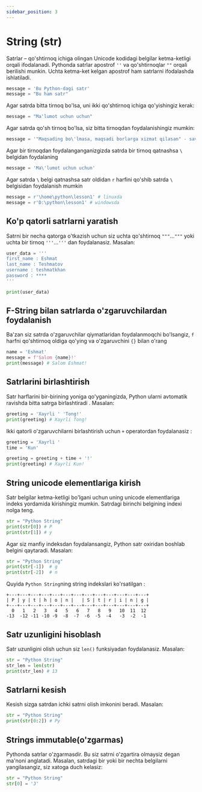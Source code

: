 ```yaml
---
sidebar_position: 3
---
```


# String (str)
Satrlar – qo'shtirnoq ichiga olingan Unicode kodidagi belgilar ketma-ketligi
orqali ifodalanadi. Pythonda satrlar apostrof `''` va qo'shtirnoqlar `""` orqali
berilishi munkin. Uchta ketma-ket kelgan apostrof ham satrlarni ifodalashda
ishlatiladi.
```python
message = 'Bu Python-dagi satr'
message = "Bu ham satr"
```

Agar satrda bitta tirnoq bo'lsa, uni ikki qo'shtirnoq ichiga qo'yishingiz kerak:
```python
message = "Ma'lumot uchun uchun"
```

Agar satrda qo'sh tirnoq bo'lsa, siz bitta tirnoqdan foydalanishingiz mumkin:
```python
message = '"Maqsading bo\'lmasa, maqsadi borlarga xizmat qilasan" - savdogarlar ustozi kitobidan'
```

Agar bir tirnoqdan foydalanganganizgizda satrda bir tirnoq qatnashsa `\` belgidan foydalaning
```python
message = 'Ma\'lumot uchun uchun'
```

Agar satrda `\` belgi qatnashsa satr oldidan `r` harfini qo'shib satrda `\` belgisidan foydalanish mumkin
```python
message = r'\home\python\lesson1' # linuxda
message = r'D:\python\lesson1' # windowsda
```

## Ko'p qatorli satrlarni yaratish
Satrni bir necha qatorga o'tkazish uchun siz uchta qo'shtirnoq `"""`…`"""` yoki uchta bir tirnoq  `'''`…`'''` dan foydalanasiz. Masalan:
```python
user_data = '''
first_name : Eshmat
last_name : Teshmatov
username : teshmatkhan
password : ****
'''

print(user_data)
```

## F-String  bilan satrlarda o'zgaruvchilardan foydalanish
Ba'zan siz satrda o'zgaruvchilar qiymatlaridan foydalanmoqchi bo'lsangiz,
`f` harfni qo'shtirnoq oldiga qo'ying va o'zgaruvchini `{}` bilan o'rang
```python
name = 'Eshmat'
message = f'Salom {name}!'
print(message) # Salom Eshmat!
```

## Satrlarini birlashtirish
Satr harflarini bir-birining yoniga qo'yganingizda, Python ularni avtomatik ravishda bitta satrga birlashtiradi . Masalan:
```python
greeting = 'Xayrli ' 'Tong!'
print(greeting) # Xayrli Tong!
```

Ikki qatorli o'zgaruvchilarni birlashtirish uchun `+` operatordan foydalanasiz :
```python
greeting = 'Xayrli '
time = 'Kun'

greeting = greeting + time + '!'
print(greeting) # Xayrli Kun!
```

## String unicode elementlariga kirish
Satr belgilar ketma-ketligi bo'lgani uchun uning unicode elementlariga indeks yordamida kirishingiz mumkin. 
Satrdagi birinchi belgining indexi nolga teng.
```python
str = "Python String"
print(str[0]) # P
print(str[1]) # y
```

Agar siz manfiy indeksdan foydalansangiz, Python satr oxiridan boshlab belgini qaytaradi. Masalan:
```python
str = "Python String"
print(str[-1])  # g
print(str[-2])  # n
```

Quyida `Python String`ning string indekslari ko'rsatilgan :
```
+---+---+---+---+---+---+---+---+---+---+---+---+---+
| P | y | t | h | o | n |   | S | t | r | i | n | g | 
+---+---+---+---+---+---+---+---+---+---+---+---+---+
  0   1   2   3   4   5   6   7   8   9   10  11  12
-13  -12 -11 -10 -9  -8  -7  -6  -5  -4   -3  -2  -1 
```

## Satr uzunligini hisoblash
Satr uzunligini olish uchun siz `len()` funksiyadan foydalanasiz. Masalan:
```python
str = "Python String"
str_len = len(str)
print(str_len) # 13
```

## Satrlarni kesish
Kesish sizga satrdan ichki satrni olish imkonini beradi. Masalan:
```python
str = "Python String"
print(str[0:2]) # Py
```

## Strings immutable(o'zgarmas)
Pythonda satrlar o'zgarmasdir. Bu siz satrni o'zgartira olmaysiz degan ma'noni anglatadi. Masalan, satrdagi bir yoki bir nechta belgilarni yangilasangiz, siz xatoga duch kelasiz:
```python
str = "Python String"
str[0] = 'J'
```